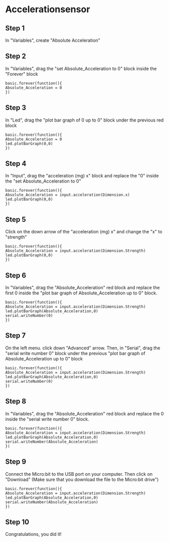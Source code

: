 # Accelerationsensor

## Step 1
In "Variables", create "Absolute Acceleration"
 
## Step 2
In "Variables", drag the "set Absolute_Acceleration to 0" block inside the "Forever" block
```blocks
basic.forever(function(){
Absolute_Acceleration = 0
})
```
 
## Step 3
In "Led", drag the "plot bar graph of 0 up to 0" block under the previous red block
```blocks
basic.forever(function(){
Absolute_Acceleration = 0
led.plotBarGraph(0,0)
})
```
 
## Step 4
In "Input", drag the "acceleration (mg) x" block and replace the "0" inside the "set Absolute_Acceleration to 0"
```blocks
basic.forever(function(){
Absolute_Acceleration = input.acceleration(Dimension.x)
led.plotBarGraph(0,0)
})
```
 
 ## Step 5
Click on the down arrow of the "acceleration (mg) x" and change the "x" to "strength"
```blocks
basic.forever(function(){
Absolute_Acceleration = input.acceleration(Dimension.Strength)
led.plotBarGraph(0,0)
})
```

## Step 6
In "Variables", drag the "Absolute_Acceleration" red block and replace the first 0 inside the "plot bar graph of Absolute_Acceleration up to 0" block.
```blocks
basic.forever(function(){
Absolute_Acceleration = input.acceleration(Dimension.Strength)
led.plotBarGraph(Absolute_Acceleration,0)
serial.writeNumber(0)
})
```

## Step 7
On the left menu. click down "Advanced" arrow. Then, in "Serial", drag the "serial write number 0" block under the previous "plot bar graph of Absolute_Acceleration up to 0" block
```blocks
basic.forever(function(){
Absolute_Acceleration = input.acceleration(Dimension.Strength)
led.plotBarGraph(Absolute_Acceleration,0)
serial.writeNumber(0)
})
```
 
## Step 8
In "Variables", drag the "Absolute_Acceleration" red block and replace the 0 inside the "serial write number 0" block.
```blocks
basic.forever(function(){
Absolute_Acceleration = input.acceleration(Dimension.Strength)
led.plotBarGraph(Absolute_Acceleration,0)
serial.writeNumber(Absolute_Acceleration)
})
```
 
## Step 9
Connect the Micro:bit to the USB port on your computer. Then click on "Download" (Make sure that you download the file to the Micro:bit drive")
```blocks
basic.forever(function(){
Absolute_Acceleration = input.acceleration(Dimension.Strength)
led.plotBarGraph(Absolute_Acceleration,0)
serial.writeNumber(Absolute_Acceleration)
})
```
 
## Step 10

Congratulations, you did it!

<script src="https://makecode.com/gh-pages-embed.js"></script><script>makeCodeRender("{{ site.makecode.home_url }}", "{{ site.github.owner_name }}/{{ site.github.repository_name }}");</script>
